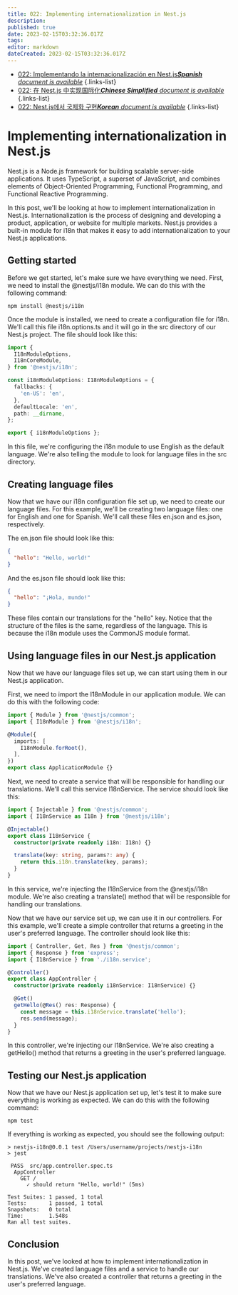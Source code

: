```yaml
---
title: 022: Implementing internationalization in Nest.js
description: 
published: true
date: 2023-02-15T03:32:36.017Z
tags: 
editor: markdown
dateCreated: 2023-02-15T03:32:36.017Z
---
```


- [022: Implementando la internacionalización en Nest.js***Spanish** document is available*](/es/Knowledge-base/Nest-js/Learning/022-implementing-internationalization-in-nest-js)
{.links-list}
- [022: 在 Nest.js 中实现国际化***Chinese Simplified** document is available*](/zh/Knowledge-base/Nest-js/Learning/022-implementing-internationalization-in-nest-js)
{.links-list}
- [022: Nest.js에서 국제화 구현***Korean** document is available*](/ko/Knowledge-base/Nest-js/Learning/022-implementing-internationalization-in-nest-js)
{.links-list}


# Implementing internationalization in Nest.js

Nest.js is a Node.js framework for building scalable server-side applications. It uses TypeScript, a superset of JavaScript, and combines elements of Object-Oriented Programming, Functional Programming, and Functional Reactive Programming.

In this post, we'll be looking at how to implement internationalization in Nest.js. Internationalization is the process of designing and developing a product, application, or website for multiple markets. Nest.js provides a built-in module for i18n that makes it easy to add internationalization to your Nest.js applications.

## Getting started

Before we get started, let's make sure we have everything we need. First, we need to install the @nestjs/i18n module. We can do this with the following command:

```
npm install @nestjs/i18n
```

Once the module is installed, we need to create a configuration file for i18n. We'll call this file i18n.options.ts and it will go in the src directory of our Nest.js project. The file should look like this:

```typescript
import {
  I18nModuleOptions,
  I18nCoreModule,
} from '@nestjs/i18n';

const i18nModuleOptions: I18nModuleOptions = {
  fallbacks: {
    'en-US': 'en',
  },
  defaultLocale: 'en',
  path: __dirname,
};

export { i18nModuleOptions };
```

In this file, we're configuring the i18n module to use English as the default language. We're also telling the module to look for language files in the src directory.

## Creating language files

Now that we have our i18n configuration file set up, we need to create our language files. For this example, we'll be creating two language files: one for English and one for Spanish. We'll call these files en.json and es.json, respectively.

The en.json file should look like this:

```json
{
  "hello": "Hello, world!"
}
```

And the es.json file should look like this:

```json
{
  "hello": "¡Hola, mundo!"
}
```

These files contain our translations for the "hello" key. Notice that the structure of the files is the same, regardless of the language. This is because the i18n module uses the CommonJS module format.

## Using language files in our Nest.js application

Now that we have our language files set up, we can start using them in our Nest.js application.

First, we need to import the I18nModule in our application module. We can do this with the following code:

```typescript
import { Module } from '@nestjs/common';
import { I18nModule } from '@nestjs/i18n';

@Module({
  imports: [
    I18nModule.forRoot(),
  ],
})
export class ApplicationModule {}
```

Next, we need to create a service that will be responsible for handling our translations. We'll call this service I18nService. The service should look like this:

```typescript
import { Injectable } from '@nestjs/common';
import { I18nService as I18n } from '@nestjs/i18n';

@Injectable()
export class I18nService {
  constructor(private readonly i18n: I18n) {}

  translate(key: string, params?: any) {
    return this.i18n.translate(key, params);
  }
}
```

In this service, we're injecting the I18nService from the @nestjs/i18n module. We're also creating a translate() method that will be responsible for handling our translations.

Now that we have our service set up, we can use it in our controllers. For this example, we'll create a simple controller that returns a greeting in the user's preferred language. The controller should look like this:

```typescript
import { Controller, Get, Res } from '@nestjs/common';
import { Response } from 'express';
import { I18nService } from './i18n.service';

@Controller()
export class AppController {
  constructor(private readonly i18nService: I18nService) {}

  @Get()
  getHello(@Res() res: Response) {
    const message = this.i18nService.translate('hello');
    res.send(message);
  }
}
```

In this controller, we're injecting our I18nService. We're also creating a getHello() method that returns a greeting in the user's preferred language.

## Testing our Nest.js application

Now that we have our Nest.js application set up, let's test it to make sure everything is working as expected. We can do this with the following command:

```
npm test
```

If everything is working as expected, you should see the following output:

```
> nestjs-i18n@0.0.1 test /Users/username/projects/nestjs-i18n
> jest

 PASS  src/app.controller.spec.ts
  AppController
    GET /
      ✓ should return "Hello, world!" (5ms)

Test Suites: 1 passed, 1 total
Tests:       1 passed, 1 total
Snapshots:   0 total
Time:        1.548s
Ran all test suites.
```

## Conclusion

In this post, we've looked at how to implement internationalization in Nest.js. We've created language files and a service to handle our translations. We've also created a controller that returns a greeting in the user's preferred language.